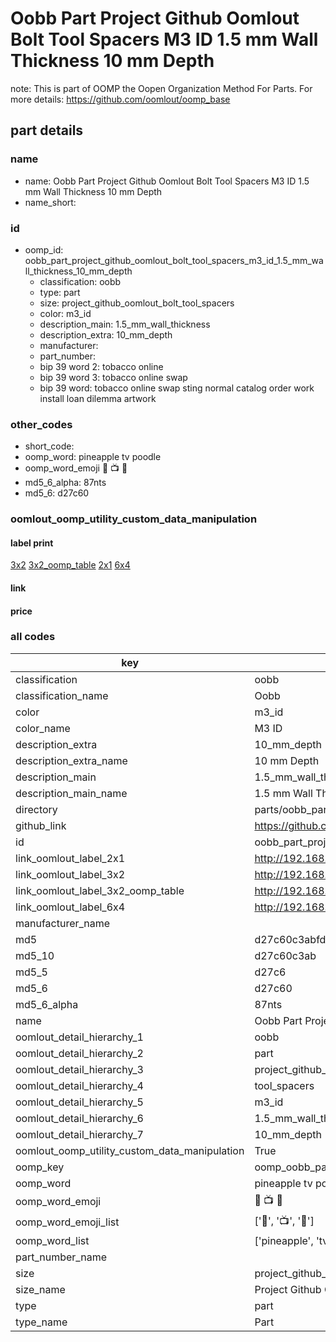 # Oobb Part Project Github Oomlout Bolt Tool Spacers M3 ID 1.5 mm Wall Thickness 10 mm Depth  

note: This is part of OOMP the Oopen Organization Method For Parts. For more details: https://github.com/oomlout/oomp_base

##  part details
  







### name
* name: Oobb Part Project Github Oomlout Bolt Tool Spacers M3 ID 1.5 mm Wall Thickness 10 mm Depth
* name_short: 
### id
* oomp_id: oobb_part_project_github_oomlout_bolt_tool_spacers_m3_id_1.5_mm_wall_thickness_10_mm_depth
  * classification: oobb
  * type: part
  * size: project_github_oomlout_bolt_tool_spacers
  * color: m3_id
  * description_main: 1.5_mm_wall_thickness
  * description_extra: 10_mm_depth
  * manufacturer: 
  * part_number: 
  * bip 39 word 2: tobacco online
  * bip 39 word 3: tobacco online swap
  * bip 39 word: tobacco online swap sting normal catalog order work install loan dilemma artwork

### other_codes
* short_code: 
* oomp_word: pineapple tv poodle
* oomp_word_emoji :pineapple: :tv: :poodle:
* md5_6_alpha: 87nts
* md5_6: d27c60






### oomlout_oomp_utility_custom_data_manipulation
#### label print
[3x2](http://192.168.1.245:1112/?label=oomp%2087nts)
[3x2_oomp_table](http://192.168.1.108:1112/?label=oomp%2087nts)
[2x1](http://192.168.1.242:1112/?label=oomp%2087nts)
[6x4](http://192.168.1.55:1112/?label=oomp%2087nts)    

#### link

                              

#### price







### all codes 
| key | value |  
| --- | --- |  
| classification | oobb |  
| classification_name | Oobb |  
| color | m3_id |  
| color_name | M3 ID |  
| description_extra | 10_mm_depth |  
| description_extra_name | 10 mm Depth |  
| description_main | 1.5_mm_wall_thickness |  
| description_main_name | 1.5 mm Wall Thickness |  
| directory | parts/oobb_part_project_github_oomlout_bolt_tool_spacers_m3_id_1.5_mm_wall_thickness_10_mm_depth |  
| github_link | https://github.com/oomlout/oomlout_oomp_part_src/tree/main/parts/oobb_part_project_github_oomlout_bolt_tool_spacers_m3_id_1.5_mm_wall_thickness_10_mm_depth |  
| id | oobb_part_project_github_oomlout_bolt_tool_spacers_m3_id_1.5_mm_wall_thickness_10_mm_depth |  
| link_oomlout_label_2x1 | http://192.168.1.242:1112/?label=oomp%2087nts |  
| link_oomlout_label_3x2 | http://192.168.1.245:1112/?label=oomp%2087nts |  
| link_oomlout_label_3x2_oomp_table | http://192.168.1.108:1112/?label=oomp%2087nts |  
| link_oomlout_label_6x4 | http://192.168.1.55:1112/?label=oomp%2087nts |  
| manufacturer_name |  |  
| md5 | d27c60c3abfd93848fcb1d5fb6a6bf19 |  
| md5_10 | d27c60c3ab |  
| md5_5 | d27c6 |  
| md5_6 | d27c60 |  
| md5_6_alpha | 87nts |  
| name | Oobb Part Project Github Oomlout Bolt Tool Spacers M3 ID 1.5 mm Wall Thickness 10 mm Depth |  
| oomlout_detail_hierarchy_1 | oobb |  
| oomlout_detail_hierarchy_2 | part |  
| oomlout_detail_hierarchy_3 | project_github_bolt |  
| oomlout_detail_hierarchy_4 | tool_spacers |  
| oomlout_detail_hierarchy_5 | m3_id |  
| oomlout_detail_hierarchy_6 | 1.5_mm_wall_thickness |  
| oomlout_detail_hierarchy_7 | 10_mm_depth |  
| oomlout_oomp_utility_custom_data_manipulation | True |  
| oomp_key | oomp_oobb_part_project_github_oomlout_bolt_tool_spacers_m3_id_1.5_mm_wall_thickness_10_mm_depth |  
| oomp_word | pineapple tv poodle |  
| oomp_word_emoji | :pineapple: :tv: :poodle: |  
| oomp_word_emoji_list | [':pineapple:', ':tv:', ':poodle:'] |  
| oomp_word_list | ['pineapple', 'tv', 'poodle'] |  
| part_number_name |  |  
| size | project_github_oomlout_bolt_tool_spacers |  
| size_name | Project Github Oomlout Bolt Tool Spacers |  
| type | part |  
| type_name | Part |  
